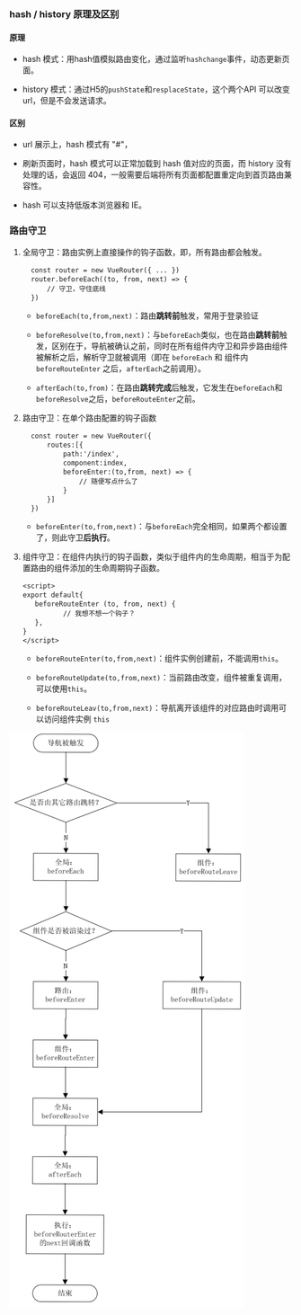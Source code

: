 ### hash / history 原理及区别

#### 原理 

-  hash 模式：用hash值模拟路由变化，通过监听`hashchange`事件，动态更新页面。

- history 模式：通过H5的`pushState`和`resplaceState`，这个两个API 可以改变url，但是不会发送请求。 

#### 区别

 - url 展示上，hash 模式有 "#"，

- 刷新页面时，hash 模式可以正常加载到 hash 值对应的页面，而 history 没有处理的话，会返回 404，一般需要后端将所有页面都配置重定向到首页路由兼容性。

- hash 可以支持低版本浏览器和 IE。

### 路由守卫

1. 全局守卫：路由实例上直接操作的钩子函数，即，所有路由都会触发。
    ```
      const router = new VueRouter({ ... })
      router.beforeEach((to, from, next) => {
          // 守卫，守住底线
      })
    ```
    - `beforeEach(to,from,next)`：路由**跳转前**触发，常用于登录验证

    - `beforeResolve(to,from,next)`：与`beforeEach`类似，也在路由**跳转前**触发，区别在于，导航被确认之前，同时在所有组件内守卫和异步路由组件被解析之后，解析守卫就被调用（即在 `beforeEach` 和 组件内`beforeRouteEnter` 之后，`afterEach`之前调用）。

    - `afterEach(to,from)`：在路由**跳转完成**后触发，它发生在`beforeEach`和`beforeResolve`之后，`beforeRouteEnter`之前。

2. 路由守卫：在单个路由配置的钩子函数
    ```
      const router = new VueRouter({
          routes:[{
              path:'/index',
              component:index,
              beforeEnter:(to,from, next) => {
                  // 随便写点什么了
              }
          }]
      })
    ```
    - `beforeEnter(to,from,next)`：与`beforeEach`完全相同，如果两个都设置了，则此守卫**后执行**。

3. 组件守卫：在组件内执行的钩子函数，类似于组件内的生命周期，相当于为配置路由的组件添加的生命周期钩子函数。
    ```
    <script>
    export default{
       beforeRouteEnter (to, from, next) {
              // 我想不想一个钩子？
       },
    }
    </script>
    ```
    - `beforeRouteEnter(to,from,next)`：组件实例创建前，不能调用`this`。

    - `beforeRouteUpdate(to,from,next)`：当前路由改变，组件被重复调用，可以使用`this`。

    - `beforeRouteLeav(to,from,next)`：导航离开该组件的对应路由时调用可以访问组件实例 `this`

![路由守卫](../../Img/Vue/路由守卫.png)